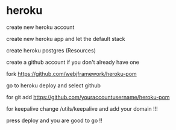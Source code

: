 # heroku

create new heroku account

create new heroku app  and let the default stack 

create heroku postgres (Resources)

create a github account if you don't already have one 

fork https://github.com/webjframework/heroku-pom

go to heroku deploy and select github

for git add https://github.com/youraccountusername/heroku-pom

for keepalive change /utils/keepalive and add your domain !!!

press deploy and you are good to go !!












